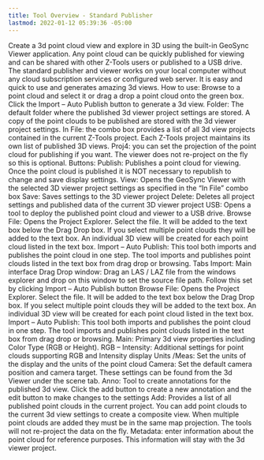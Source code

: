 ```yaml
---
title: Tool Overview - Standard Publisher
lastmod: 2022-01-12 05:39:36 -05:00
---
```

			
Create a 3d point cloud view and explore in 3D using the built-in GeoSync Viewer application.  Any point cloud can be quickly published for viewing and can be shared with other Z-Tools users or published to a USB drive.  The standard publisher and viewer works on your local computer without any cloud subscription services or configured web server. It is easy and quick to use and generates amazing 3d views.  How to use: Browse to a point cloud and select it or drag a drop a point cloud onto the green box. Click the Import – Auto Publish button to generate a 3d view.     Folder: The default folder where the published 3d viewer project settings are stored. A copy of the point clouds to be published are stored with the 3d viewer project settings.  In File: the combo box provides a list of all 3d view projects contained in the current Z-Tools project. Each Z-Tools project maintains its own list of published 3D views. Proj4: you can set the projection of the point cloud for publishing if you want. The viewer does not re-project on the fly so this is optional. Buttons:  Publish: Publishes a point cloud for viewing. Once the point cloud is published it is NOT necessary to republish to change and save display settings. View: Opens the GeoSync Viewer with the selected 3D viewer project settings as specified in the “In File” combo box Save: Saves settings to the 3D viewer project Delete: Deletes all project settings and published data of the current 3D viewer project USB: Opens a tool to deploy the published point cloud and viewer to a USB drive. Browse File: Opens the Project Explorer. Select the file. It will be added to the text box below the Drag Drop box. If you select multiple point clouds they will be added to the text box. An individual 3D view will be created for each point cloud listed in the text box. Import – Auto Publish: This tool both imports and publishes the point cloud in one step. The tool imports and publishes point clouds listed in the text box from drag drop or browsing. Tabs Import: Main interface Drag Drop window: Drag an LAS / LAZ file from the windows explorer and drop on this window to set the source file path. Follow this set by clicking Import – Auto Publish button Browse File: Opens the Project Explorer. Select the file. It will be added to the text box below the Drag Drop box. If you select multiple point clouds they will be added to the text box. An individual 3D view will be created for each point cloud listed in the text box. Import – Auto Publish: This tool both imports and publishes the point cloud in one step. The tool imports and publishes point clouds listed in the text box from drag drop or browsing. Main: Primary 3d view properties including Color Type (RGB or Height). RGB – Intensity: Additional settings for point clouds supporting RGB and Intensity display Units /Meas: Set the units of the display and the units of the point cloud Camera: Set the default camera position and camera target. These settings can be found from the 3d Viewer under the scene tab. Anno: Tool to create annotations for the published 3d view. Click the add button to create a new annotation and the edit button to make changes to the settings Add: Provides a list of all published point clouds in the current project. You can add point clouds to the current 3d view settings to create a composite view. When multiple point clouds are added they must be in the same map projection. The tools will not re-project the data on the fly. Metadata: enter information about the point cloud for reference purposes. This information will stay with the 3d viewer project.